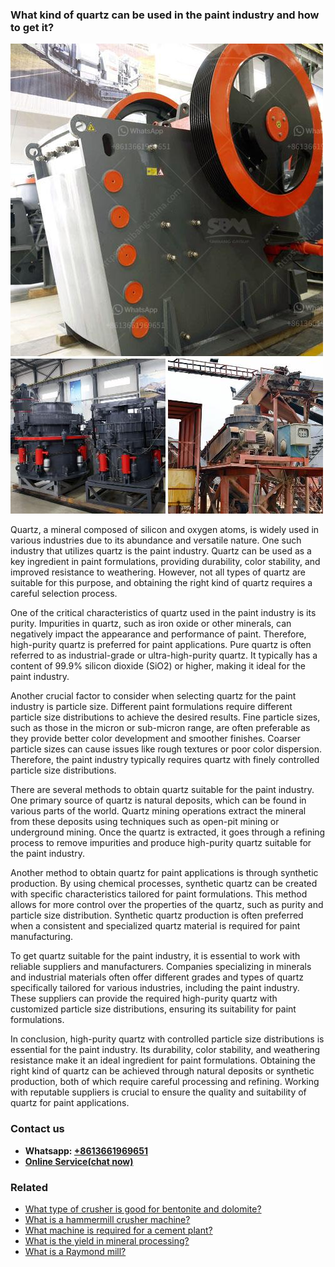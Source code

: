<h3>What kind of quartz can be used in the paint industry and how to get it?</h3><img src='1701744839.jpg' alt=''><p>Quartz, a mineral composed of silicon and oxygen atoms, is widely used in various industries due to its abundance and versatile nature. One such industry that utilizes quartz is the paint industry. Quartz can be used as a key ingredient in paint formulations, providing durability, color stability, and improved resistance to weathering. However, not all types of quartz are suitable for this purpose, and obtaining the right kind of quartz requires a careful selection process.</p><p>One of the critical characteristics of quartz used in the paint industry is its purity. Impurities in quartz, such as iron oxide or other minerals, can negatively impact the appearance and performance of paint. Therefore, high-purity quartz is preferred for paint applications. Pure quartz is often referred to as industrial-grade or ultra-high-purity quartz. It typically has a content of 99.9% silicon dioxide (SiO2) or higher, making it ideal for the paint industry.</p><p>Another crucial factor to consider when selecting quartz for the paint industry is particle size. Different paint formulations require different particle size distributions to achieve the desired results. Fine particle sizes, such as those in the micron or sub-micron range, are often preferable as they provide better color development and smoother finishes. Coarser particle sizes can cause issues like rough textures or poor color dispersion. Therefore, the paint industry typically requires quartz with finely controlled particle size distributions.</p><p>There are several methods to obtain quartz suitable for the paint industry. One primary source of quartz is natural deposits, which can be found in various parts of the world. Quartz mining operations extract the mineral from these deposits using techniques such as open-pit mining or underground mining. Once the quartz is extracted, it goes through a refining process to remove impurities and produce high-purity quartz suitable for the paint industry.</p><p>Another method to obtain quartz for paint applications is through synthetic production. By using chemical processes, synthetic quartz can be created with specific characteristics tailored for paint formulations. This method allows for more control over the properties of the quartz, such as purity and particle size distribution. Synthetic quartz production is often preferred when a consistent and specialized quartz material is required for paint manufacturing.</p><p>To get quartz suitable for the paint industry, it is essential to work with reliable suppliers and manufacturers. Companies specializing in minerals and industrial materials often offer different grades and types of quartz specifically tailored for various industries, including the paint industry. These suppliers can provide the required high-purity quartz with customized particle size distributions, ensuring its suitability for paint formulations.</p><p>In conclusion, high-purity quartz with controlled particle size distributions is essential for the paint industry. Its durability, color stability, and weathering resistance make it an ideal ingredient for paint formulations. Obtaining the right kind of quartz can be achieved through natural deposits or synthetic production, both of which require careful processing and refining. Working with reputable suppliers is crucial to ensure the quality and suitability of quartz for paint applications.</p><h3>Contact us</h3><ul><li><strong>Whatsapp:&nbsp;<a href="https://wa.me/8613661969651">+8613661969651</a></strong></li><li><a href="https://swt.shibang-china.com/?git&amp;zhl&amp;What kind of quartz can be used in the paint industry and how to get it"><strong>Online Service(chat now)</strong></a></li></ul><h3>Related</h3><ul><li><a href='What type of crusher is good for bentonite and dolomite.md'>What type of crusher is good for bentonite and dolomite?</a></li><li><a href='What is a hammermill crusher machine.md'>What is a hammermill crusher machine?</a></li><li><a href='What machine is required for a cement plant.md'>What machine is required for a cement plant?</a></li><li><a href='What is the yield in mineral processing.md'>What is the yield in mineral processing?</a></li><li><a href='What is a Raymond mill.md'>What is a Raymond mill?</a></li></ul>